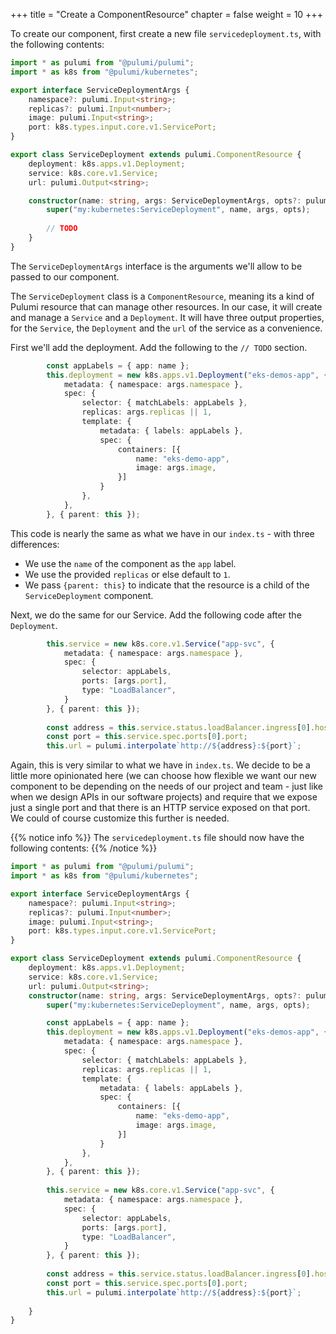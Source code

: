 +++
title = "Create a ComponentResource"
chapter = false
weight = 10
+++

To create our component, first create a new file `servicedeployment.ts`, with the following contents:

```ts
import * as pulumi from "@pulumi/pulumi";
import * as k8s from "@pulumi/kubernetes";

export interface ServiceDeploymentArgs {
    namespace?: pulumi.Input<string>;
    replicas?: pulumi.Input<number>;
    image: pulumi.Input<string>;
    port: k8s.types.input.core.v1.ServicePort;
}

export class ServiceDeployment extends pulumi.ComponentResource {
    deployment: k8s.apps.v1.Deployment;
    service: k8s.core.v1.Service;
    url: pulumi.Output<string>;

    constructor(name: string, args: ServiceDeploymentArgs, opts?: pulumi.ComponentResourceOptions) {
        super("my:kubernetes:ServiceDeployment", name, args, opts);
        
        // TODO
    }
}
```

The `ServiceDeploymentArgs` interface is the arguments we'll allow to be passed to our component.

The `ServiceDeployment` class is a `ComponentResource`, meaning its a kind of Pulumi resource that can manage other resources.  In our case, it will create and manage a `Service` and a `Deployment`.  It will have three output properties, for the `Service`, the `Deployment` and the `url` of the service as a convenience.

First we'll add the deployment. Add the following to the `// TODO` section.

```ts
        const appLabels = { app: name };
        this.deployment = new k8s.apps.v1.Deployment("eks-demos-app", {
            metadata: { namespace: args.namespace },
            spec: {
                selector: { matchLabels: appLabels },
                replicas: args.replicas || 1,
                template: {
                    metadata: { labels: appLabels },
                    spec: {
                        containers: [{
                            name: "eks-demo-app",
                            image: args.image,
                        }]
                    }
                },
            },
        }, { parent: this });
```

This code is nearly the same as what we have in our `index.ts` - with three differences:

* We use the `name` of the component as the `app` label.
* We use the provided `replicas` or else default to `1`.
* We pass `{parent: this}` to indicate that the resource is a child of the `ServiceDeployment` component.

Next, we do the same for our Service.  Add the following code after the `Deployment`.

```ts
        this.service = new k8s.core.v1.Service("app-svc", {
            metadata: { namespace: args.namespace },
            spec: {
                selector: appLabels,
                ports: [args.port],
                type: "LoadBalancer",
            } 
        }, { parent: this });
     
        const address = this.service.status.loadBalancer.ingress[0].hostname;
        const port = this.service.spec.ports[0].port;
        this.url = pulumi.interpolate`http://${address}:${port}`;
```

Again, this is very similar to what we have in `index.ts`.  We decide to be a little more opinionated here (we can choose how flexible we want our new component to be depending on the needs of our project and team - just like when we design APIs in our software projects) and require that we expose just a single port and that there is an HTTP service exposed on that port.  We could of course customize this further is needed.

{{% notice info %}}
The `servicedeployment.ts` file should now have the following contents:
{{% /notice %}}
```typescript
import * as pulumi from "@pulumi/pulumi";
import * as k8s from "@pulumi/kubernetes";

export interface ServiceDeploymentArgs {
    namespace?: pulumi.Input<string>;
    replicas?: pulumi.Input<number>;
    image: pulumi.Input<string>;
    port: k8s.types.input.core.v1.ServicePort;
}

export class ServiceDeployment extends pulumi.ComponentResource {
    deployment: k8s.apps.v1.Deployment;
    service: k8s.core.v1.Service;
    url: pulumi.Output<string>;
    constructor(name: string, args: ServiceDeploymentArgs, opts?: pulumi.ComponentResourceOptions) {
        super("my:kubernetes:ServiceDeployment", name, args, opts);

        const appLabels = { app: name };
        this.deployment = new k8s.apps.v1.Deployment("eks-demos-app", {
            metadata: { namespace: args.namespace },
            spec: {
                selector: { matchLabels: appLabels },
                replicas: args.replicas || 1,
                template: {
                    metadata: { labels: appLabels },
                    spec: {
                        containers: [{
                            name: "eks-demo-app",
                            image: args.image,
                        }]
                    }
                },
            },
        }, { parent: this });
        
        this.service = new k8s.core.v1.Service("app-svc", {
            metadata: { namespace: args.namespace },
            spec: {
                selector: appLabels,
                ports: [args.port],
                type: "LoadBalancer",
            } 
        }, { parent: this });
     
        const address = this.service.status.loadBalancer.ingress[0].hostname;
        const port = this.service.spec.ports[0].port;
        this.url = pulumi.interpolate`http://${address}:${port}`;
        
    }
}
```
